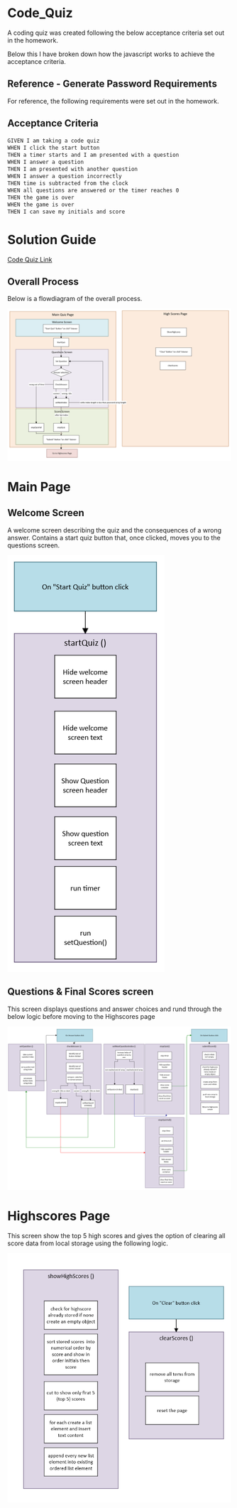 # Code_Quiz

A coding quiz was created following the below acceptance criteria set out in the homework. 

Below this I have broken down how the javascript works to achieve the acceptance criteria.

## Reference - Generate Password Requirements 

For reference, the following requirements were set out in the homework.

## Acceptance Criteria

```
GIVEN I am taking a code quiz
WHEN I click the start button
THEN a timer starts and I am presented with a question
WHEN I answer a question
THEN I am presented with another question
WHEN I answer a question incorrectly
THEN time is subtracted from the clock
WHEN all questions are answered or the timer reaches 0
THEN the game is over
WHEN the game is over
THEN I can save my initials and score
```

# Solution Guide

[Code Quiz Link](https://rehamilton.github.io/Code_Quiz/ "Code Quiz")

## Overall Process

Below is a flowdiagram of the overall process.

![markdownAssets/Overall_Process.png](https://github.com/rehamilton/Code_Quiz/blob/master/markdownAssets/Overall_Process.PNG "Overall Process")

# Main Page

## Welcome Screen

A welcome screen describing the quiz and the consequences of a wrong answer. Contains a start quiz button that, once clicked, moves you to the questions screen.

![markdownAssets/startQuiz.png](https://github.com/rehamilton/Code_Quiz/blob/master/markdownAssets/startQuiz.PNG "Start Quiz")

## Questions & Final Scores screen

This screen displays questions and answer choices and rund through the below logic before moving to the Highscores page

![markdownAssets/Quiz.png](https://github.com/rehamilton/Code_Quiz/blob/master/markdownAssets/Quiz.PNG "Quiz")


# Highscores Page

This screen show the top 5 high scores and gives the option of clearing all score data from local storage using the following logic.

![markdownAssets/Highscores.png](https://github.com/rehamilton/Code_Quiz/blob/master/markdownAssets/Highscores.PNG "Highscores")